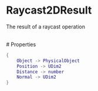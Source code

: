 # Raycast2DResult
The result of a raycast operation

<br>
# Properties

```lua
{
    Object -> PhysicalObject
    Position -> UDim2
    Distance -> number
    Normal -> UDim2
}
```